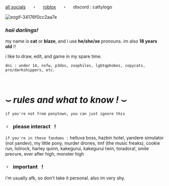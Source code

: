 [all socials](https://solo.to/cattylogo)⠀⠀・⠀⠀[roblox](https://www.roblox.com/users/155213890/profile)⠀⠀・⠀⠀discord : cattylogo

![ezgif-34176f0cc2aa7e](https://github.com/user-attachments/assets/e7875635-54b1-4e15-8575-f22e44f58bc8)

### *haii darlings!*
my name is <b>cat</b> or <b>blaze</b>, and i use <b>he/she/xe</b> pronouns. im also <b>18 years old</b> !!


i like to draw, edit, and game in my spare time.

` dni : under 14, nsfw, p3dos, zoophiles, lgbtqphobes, copycats, pro/darkshippers, etc. `

⠀
⠀
# ⌣ *rules and what to know* *!* ⌣
` if you're not from ponytown, you can just ignore this `
### ♀️⠀please interact⠀!
` if you're in these fandoms : ` helluva boss, hazbin hotel, yandere simulator (not yandev), my little pony, murder drones, tmf (the music freaks), cookie run, lolirock, harley quinn, kakegurui, kakegurui twin, toradora!, smile precure, ever after high, monster high
### ♀️⠀important⠀!
i'm usually afk, so don't take it personal. also im very shy.
